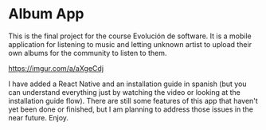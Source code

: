 # Album App

This is the final project for the course Evolución de software. It is a mobile application for listening to music and letting unknown artist to upload their own albums for the community to listen to them.

<a>https://imgur.com/a/aXgeCdj</a>


I have added a React Native and an installation guide in spanish (but you can understand everything just by watching the video or looking at the installation guide flow). There are still some features of this app that haven't yet been done or finished, but I am planning to address those issues in the near future. Enjoy.
